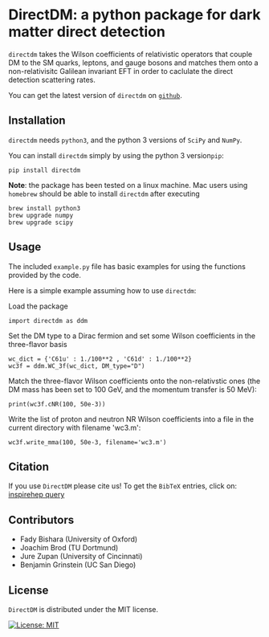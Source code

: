 **DirectDM**: a python package for dark matter direct detection
=====

`directdm` takes the Wilson coefficients of relativistic operators that couple DM to the SM quarks, leptons, and gauge bosons and matches them onto a non-relativisitc Galilean invariant EFT in order to caclulate the direct detection scattering rates.

You can get the latest version of `directdm` on [`github`](https://directdm.github.io).

## Installation

`directdm` needs `python3`, and the python 3 versions of `SciPy` and `NumPy`.

You can install `directdm` simply by using the python 3 version`pip`:

```
pip install directdm
```

**Note**: the package has been tested on a linux machine. Mac users using `homebrew` should be able to install `directdm` after executing

```
brew install python3
brew upgrade numpy
brew upgrade scipy
```

## Usage

The included `example.py` file has basic examples for using the functions provided by the code. 

Here is a simple example assuming how to use `directdm`:

Load the package
```
import directdm as ddm
```

Set the DM type to a Dirac fermion and set some Wilson coefficients in the three-flavor basis
```
wc_dict = {'C61u' : 1./100**2 , 'C61d' : 1./100**2}
wc3f = ddm.WC_3f(wc_dict, DM_type="D")
```

Match the three-flavor Wilson coefficients onto the non-relativstic ones (the DM mass has been set to 100 GeV, and the momentum transfer is 50 MeV):
```
print(wc3f.cNR(100, 50e-3))
```

Write the list of proton and neutron NR Wilson coefficients into a file in the current directory with filename 'wc3.m':
```
wc3f.write_mma(100, 50e-3, filename='wc3.m')
```

## Citation
If you use `DirectDM` please cite us! To get the `BibTeX` entries, click on: [inspirehep query](https://inspirehep.net/search?p=arxiv:1708.02678+or+arxiv:1707.06998+or+arxiv:1611.00368&of=hx) 



## Contributors

   * Fady Bishara (University of Oxford)
   * Joachim Brod (TU Dortmund)
   * Jure Zupan (University of Cincinnati)
   * Benjamin Grinstein (UC San Diego)

## License
`DirectDM` is distributed under the MIT license.


[![License: MIT](https://img.shields.io/badge/License-MIT-yellow.svg)](https://opensource.org/licenses/MIT)
